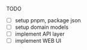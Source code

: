 TODO

- [ ] setup pnpm, package json
- [ ] setup domain models
- [ ] implement API layer
- [ ] implement WEB UI
